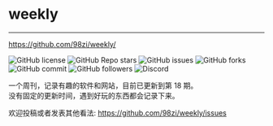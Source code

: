 # weekly

---

https://github.com/98zi/weekly/

<div class="flex">

![GitHub license](https://img.shields.io/github/license/98zi/weekly) 
![GitHub Repo stars](https://img.shields.io/github/stars/98zi/weekly) 
![GitHub issues](https://img.shields.io/github/issues/98zi/weekly) 
![GitHub forks](https://img.shields.io/github/forks/98zi/weekly) 
![GitHub commit](https://img.shields.io/github/commit-activity/t/98zi/weekly) 
![GitHub followers](https://img.shields.io/github/followers/98zi) 
![Discord](https://img.shields.io/discord/1126519222172925952)

</div>

一个周刊，记录有趣的软件和网站，目前已更新到第 18 期。  
没有固定的更新时间，遇到好玩的东西都会记录下来。

欢迎投稿或者发表其他看法: https://github.com/98zi/weekly/issues
